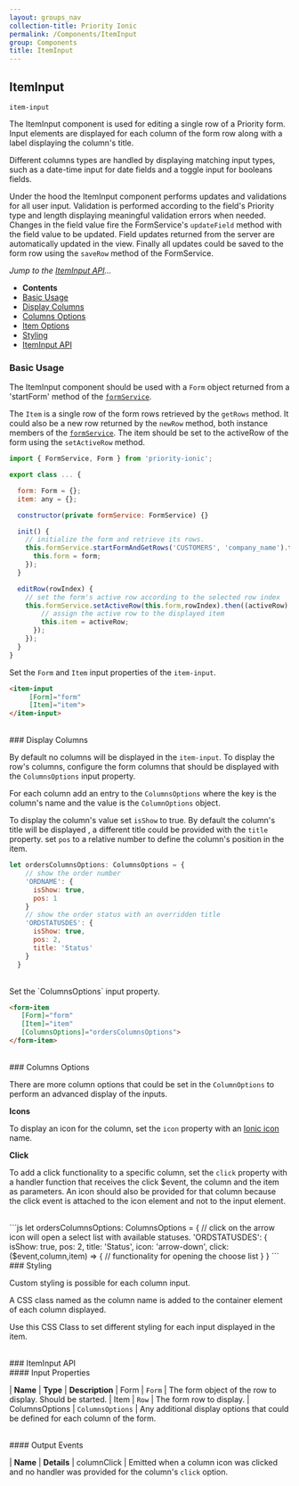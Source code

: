 ```yaml
---
layout: groups_nav
collection-title: Priority Ionic
permalink: /Components/ItemInput
group: Components
title: ItemInput
---
```

## ItemInput

`item-input`

The ItemInput component is used for editing a single row of a Priority form. Input elements are displayed for each column of the form row along with a label displaying the column's title.

Different columns types are handled by displaying matching input types, such as a date-time input for date fields and a toggle input for booleans fields.

Under the hood the ItemInput component performs updates and validations for all user input. Validation is performed according to the field's Priority type and length displaying meaningful validation errors when needed. Changes in the field value fire the FormService's `updateField` method with the field value to be updated. Field updates returned from the server are automatically updated in the view. Finally all updates could be saved to the form row using the `saveRow` method of the FormService.

*Jump to the [ItemInput API](#ItemInput_API)...*

- **Contents**
- [Basic Usage](#Basic_Inputs)
- [Display Columns](#Display_Columns)
- [Columns Options](#Columns_Options)
- [Item Options](#Item_Options)
- [Styling](#Styling)
- [ItemInput API](#FromItem_API)

<a name="Basic_Inputs"></a>
### Basic Usage

The ItemInput component should be used with a `Form` object returned from a 'startForm' method of the [`formService`](../Services/FormService).

The `Item` is a single row of the form rows retrieved by the `getRows` method. It could also be a new row returned by the `newRow` method, both instance members of the [`formService`](../Services/FormService). The item should be set to the activeRow of the form using the `setActiveRow` method.

```js
import { FormService, Form } from 'priority-ionic';

export class ... {

  form: Form = {};
  item: any = {};

  constructor(private formService: FormService) {}

  init() {
    // initialize the form and retrieve its rows.
    this.formService.startFormAndGetRows('CUSTOMERS', 'company_name').then((form: Form) => {
      this.form = form;
    });
  }

  editRow(rowIndex) {
    // set the form's active row according to the selected row index
    this.formService.setActiveRow(this.form,rowIndex).then((activeRow) => {
        // assign the active row to the displayed item
        this.item = activeRow;
      });
    });
  }
}
```

Set the `Form` and `Item` input properties of the `item-input`.

```html
<item-input
     [Form]="form"
     [Item]="item">
</item-input>
```

<br/>
<a name="Display_Columns"></a>
### Display Columns

By default no columns will be displayed in the `item-input`. To display the row's columns, configure the form columns that should be displayed with the `ColumnsOptions` input property.

For each column add an entry to the `ColumnsOptions` where the key is the column's name and the value is the `ColumnOptions` object.

To display the column's value set `isShow` to true. By default the column's title will be displayed , a different title could be provided with the `title` property. set `pos` to a relative number to define the column's position in the item.

```js
let ordersColumnsOptions: ColumnsOptions = {
    // show the order number
    'ORDNAME': {
      isShow: true,
      pos: 1
    }
    // show the order status with an overridden title
    'ORDSTATUSDES': {
      isShow: true,
      pos: 2,
      title: 'Status'
    }
  }
```
<br/>
Set the `ColumnsOptions` input property.

```html
<form-item
   [Form]="form"
   [Item]="item"
   [ColumnsOptions]="ordersColumnsOptions">
</form-item>
```

<br/>
<a name="Columns_Options"></a>
### Columns Options

There are more column options that could be set in the `ColumnOptions` to perform an advanced display of the inputs.

**Icons**

To display an icon for the column, set the `icon` property with an [Ionic icon](https://ionicframework.com/docs/ionicons/) name.

**Click**

To add a click functionality to a specific column, set the `click` property with a handler function that receives the click $event, the column and the item as parameters. An icon should also be provided for that column because the click event is attached to the icon element and not to the input element.

<br/>
```js
let ordersColumnsOptions: ColumnsOptions = {
    // click on the arrow icon will open a select list with available statuses.
    'ORDSTATUSDES': {
      isShow: true,
      pos: 2,
      title: 'Status',
      icon: 'arrow-down',
      click: ($event,column,item) => {
        // functionality for opening the choose list
      }
  }
```

<br/>
### Styling

Custom styling is possible for each column input.

A CSS class named as the column name is added to the container element of each column displayed.

Use this CSS Class to set different styling for each input displayed in the item.

<br/>
<a name="ItemInput_API"></a>
### ItemInput API

<br/>
#### Input Properties

| **Name** | **Type** | **Description** 
| Form | `Form` | The form object of the row to display. Should be started.
| Item | `Row` | The form row to display.
| ColumnsOptions | `ColumnsOptions` | Any additional display options that could be defined for each column of the form.

<br/>
#### Output Events

| **Name** | **Details**
| columnClick | Emitted when a column icon was clicked and no handler was provided for the column's `click` option.